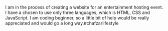 I am in the process of creating a website for an entertainment hosting event. I have a chosen to use only three languages, which is HTML, CSS and JavaScript.
I am coding beginner, so a little bit of help would be really appreciated and would go a long way.#chafzarlifestyle
